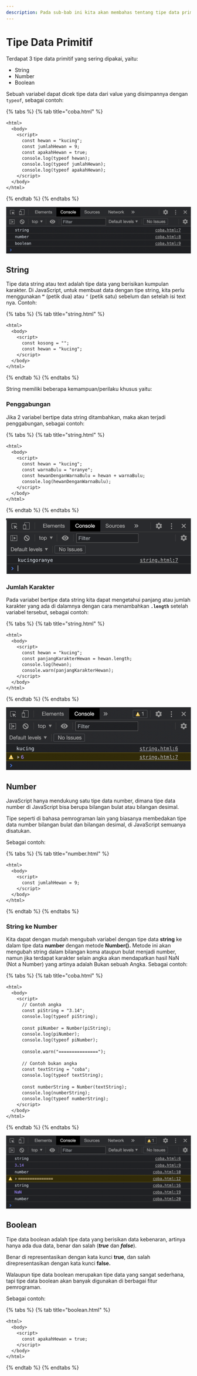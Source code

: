 ```yaml
---
description: Pada sub-bab ini kita akan membahas tentang tipe data primitif.
---
```


# Tipe Data Primitif

Terdapat 3 tipe data primitif yang sering dipakai, yaitu:

* String
* Number
* Boolean

Sebuah variabel dapat dicek tipe data dari value yang disimpannya dengan `typeof`, sebagai contoh:

{% tabs %}
{% tab title="coba.html" %}
```markup
<html>
  <body>
    <script>
      const hewan = "kucing";
      const jumlahHewan = 9;
      const apakahHewan = true;
      console.log(typeof hewan);
      console.log(typeof jumlahHewan);
      console.log(typeof apakahHewan);
    </script>
  </body>
</html>
```
{% endtab %}
{% endtabs %}

![](../.gitbook/assets/screen-shot-2021-07-06-at-23.52.50.png)

## String

Tipe data string atau text adalah tipe data yang berisikan kumpulan karakter. Di JavaScript, untuk membuat data dengan tipe string, kita perlu menggunakan **`“`** \(petik dua\) atau **`‘`** \(petik satu\) sebelum dan setelah isi text nya. Contoh:

{% tabs %}
{% tab title="string.html" %}
```markup
<html>
  <body>
    <script>
      const kosong = "";
      const hewan = "kucing";
    </script>
  </body>
</html>
```
{% endtab %}
{% endtabs %}

String memiliki beberapa kemampuan/perilaku khusus yaitu:

### Penggabungan

Jika 2 variabel bertipe data string ditambahkan, maka akan terjadi penggabungan, sebagai contoh:

{% tabs %}
{% tab title="string.html" %}
```markup
<html>
  <body>
    <script>
      const hewan = "kucing";
      const warnaBulu = "oranye";
      const hewanDenganWarnaBulu = hewan + warnaBulu;
      console.log(hewanDenganWarnaBulu);
    </script>
  </body>
</html>
```
{% endtab %}
{% endtabs %}

![](../.gitbook/assets/screen-shot-2021-07-04-at-12.00.45.png)

### Jumlah Karakter

Pada variabel bertipe data string kita dapat mengetahui panjang atau jumlah karakter yang ada di dalamnya dengan cara menambahkan **`.length`** setelah variabel tersebut, sebagai contoh:

{% tabs %}
{% tab title="string.html" %}
```markup
<html>
  <body>
    <script>
      const hewan = "kucing";
      const panjangKarakterHewan = hewan.length;
      console.log(hewan);
      console.warn(panjangKarakterHewan);
    </script>
  </body>
</html>
```
{% endtab %}
{% endtabs %}

![](../.gitbook/assets/screen-shot-2021-07-04-at-12.09.23.png)

## Number

JavaScript hanya mendukung satu tipe data number, dimana tipe data number di JavaScript bisa berupa bilangan bulat atau bilangan desimal.

Tipe seperti di bahasa pemrograman lain yang biasanya membedakan tipe data number bilangan bulat dan bilangan desimal, di JavaScript semuanya disatukan.

Sebagai contoh:

{% tabs %}
{% tab title="number.html" %}
```markup
<html>
  <body>
    <script>
      const jumlahHewan = 9;
    </script>
  </body>
</html>
```
{% endtab %}
{% endtabs %}

### String ke Number

Kita dapat dengan mudah mengubah variabel dengan tipe data **string** ke dalam tipe data **number** dengan metode **Number\(\).** Metode ini akan mengubah string dalam bilangan koma ataupun bulat menjadi number, namun jika terdapat karakter selain angka akan mendapatkan hasil NaN \(Not a Number\) yang artinya adalah Bukan sebuah Angka. Sebagai contoh:

{% tabs %}
{% tab title="coba.html" %}
```markup
<html>
  <body>
    <script>
      // Contoh angka
      const piString = "3.14";
      console.log(typeof piString);

      const piNumber = Number(piString);
      console.log(piNumber);
      console.log(typeof piNumber);

      console.warn("===============");

      // Contoh bukan angka
      const textString = "coba";
      console.log(typeof textString);

      const numberString = Number(textString);
      console.log(numberString);
      console.log(typeof numberString);
    </script>
  </body>
</html>

```
{% endtab %}
{% endtabs %}

![](../.gitbook/assets/screen-shot-2021-07-07-at-08.55.04.png)

## Boolean

Tipe data boolean adalah tipe data yang berisikan data kebenaran, artinya hanya ada dua data, benar dan salah \(_**true**_ dan _**false**_\).

Benar di representasikan dengan kata kunci **true**, dan salah direpresentasikan dengan kata kunci **false.**

Walaupun tipe data boolean merupakan tipe data yang sangat sederhana, tapi tipe data boolean akan banyak digunakan di berbagai fitur pemrograman.

Sebagai contoh:

{% tabs %}
{% tab title="boolean.html" %}
```markup
<html>
  <body>
    <script>
      const apakahHewan = true;
    </script>
  </body>
</html>
```
{% endtab %}
{% endtabs %}



